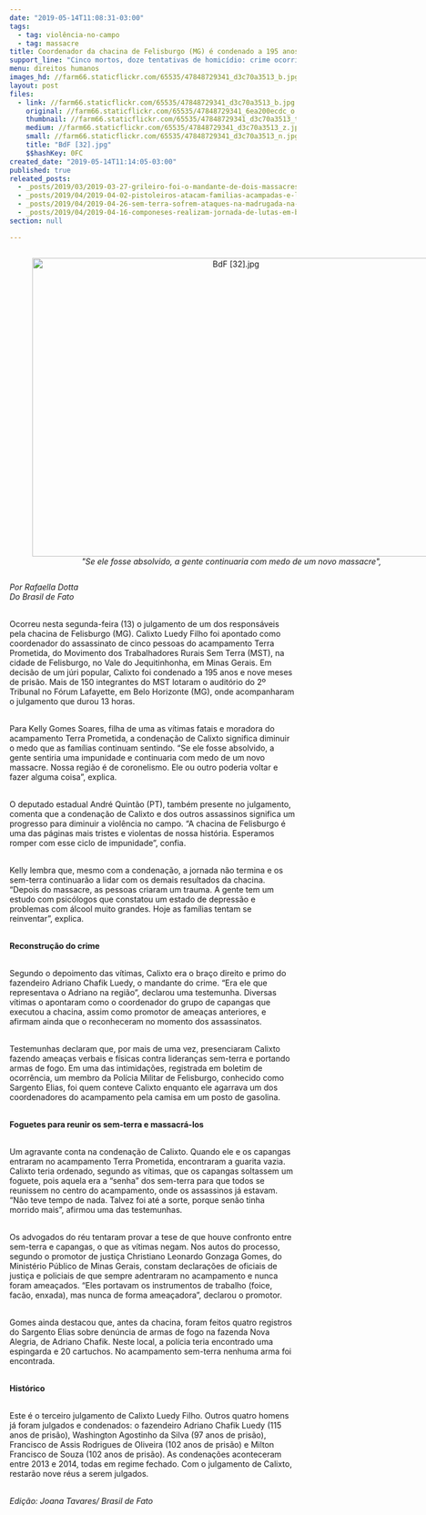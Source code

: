 ```yaml
---
date: "2019-05-14T11:08:31-03:00"
tags:
  - tag: violência-no-campo
  - tag: massacre
title: Coordenador da chacina de Felisburgo (MG) é condenado a 195 anos de prisão
support_line: "Cinco mortos, doze tentativas de homicídio: crime ocorrido em acampamento do MST em 2004 foi julgado 15 anos depois"
menu: direitos humanos
images_hd: //farm66.staticflickr.com/65535/47848729341_d3c70a3513_b.jpg
layout: post
files:
  - link: //farm66.staticflickr.com/65535/47848729341_d3c70a3513_b.jpg
    original: //farm66.staticflickr.com/65535/47848729341_6ea200ecdc_o.jpg
    thumbnail: //farm66.staticflickr.com/65535/47848729341_d3c70a3513_t.jpg
    medium: //farm66.staticflickr.com/65535/47848729341_d3c70a3513_z.jpg
    small: //farm66.staticflickr.com/65535/47848729341_d3c70a3513_n.jpg
    title: "BdF [32].jpg"
    $$hashKey: 0FC
created_date: "2019-05-14T11:14:05-03:00"
published: true
releated_posts:
  - _posts/2019/03/2019-03-27-grileiro-foi-o-mandante-de-dois-massacres-na-regiao-de-tucurui-pa-que-vitimaram-seis-pessoas.md
  - _posts/2019/04/2019-04-02-pistoleiros-atacam-familias-acampadas-e-lideranca-e-assassinada-no-amazonas.md
  - _posts/2019/04/2019-04-26-sem-terra-sofrem-ataques-na-madrugada-na-chapada-diamantina.md
  - _posts/2019/04/2019-04-16-componeses-realizam-jornada-de-lutas-em-belem-no-para.md
section: null

---
```

<div style="text-align:center">
<figure class="image" style="display:inline-block"><img alt="BdF [32].jpg" height="525" src="//farm66.staticflickr.com/65535/47848729341_d3c70a3513_b.jpg" width="700" />
<figcaption><em>&quot;Se ele fosse absolvido, a gente continuaria com medo de um novo massacre&quot;,</em></figcaption>
</figure>
</div>

<p><em>Por Rafaella Dotta<br />
Do Brasil de Fato</em><br />
&nbsp;</p>

<p>Ocorreu nesta segunda-feira (13) o julgamento de um dos respons&aacute;veis pela chacina de Felisburgo (MG). Calixto Luedy Filho foi apontado como coordenador do assassinato de cinco pessoas do acampamento Terra Prometida, do Movimento dos Trabalhadores Rurais Sem Terra (MST), na cidade de Felisburgo, no Vale do Jequitinhonha, em Minas Gerais. Em decis&atilde;o de um j&uacute;ri popular, Calixto foi condenado a 195 anos e nove meses de pris&atilde;o. Mais de 150 integrantes do MST lotaram o audit&oacute;rio do 2&ordm; Tribunal no F&oacute;rum Lafayette, em Belo Horizonte (MG), onde acompanharam o julgamento que durou 13 horas.<br />
&nbsp;</p>

<p>Para Kelly Gomes Soares, filha de uma as v&iacute;timas fatais e moradora do acampamento Terra Prometida, a condena&ccedil;&atilde;o de Calixto significa diminuir o medo que as fam&iacute;lias continuam sentindo. &ldquo;Se ele fosse absolvido, a gente sentiria uma impunidade e continuaria com medo de um novo massacre. Nossa regi&atilde;o &eacute; de coronelismo. Ele ou outro poderia voltar e fazer alguma coisa&rdquo;, explica.<br />
&nbsp;</p>

<p>O deputado estadual Andr&eacute; Quint&atilde;o (PT), tamb&eacute;m presente no julgamento, comenta que a condena&ccedil;&atilde;o de Calixto e dos outros assassinos significa um progresso para diminuir a viol&ecirc;ncia no campo. &ldquo;A chacina de Felisburgo &eacute; uma das p&aacute;ginas mais tristes e violentas de nossa hist&oacute;ria. Esperamos romper com esse ciclo de impunidade&rdquo;, confia.<br />
&nbsp;</p>

<p>Kelly lembra que, mesmo com a condena&ccedil;&atilde;o, a jornada n&atilde;o termina e os sem-terra continuar&atilde;o a lidar com os demais resultados da chacina. &ldquo;Depois do massacre, as pessoas criaram um trauma. A gente tem um estudo com psic&oacute;logos que constatou um estado de depress&atilde;o e problemas com &aacute;lcool muito grandes. Hoje as fam&iacute;lias tentam se reinventar&rdquo;, explica.<br />
&nbsp;</p>

<p><strong>Reconstru&ccedil;&atilde;o do crime</strong><br />
&nbsp;</p>

<p>Segundo o depoimento das v&iacute;timas, Calixto era o bra&ccedil;o direito e primo do fazendeiro Adriano Chafik Luedy, o mandante do crime. &ldquo;Era ele que representava o Adriano na regi&atilde;o&rdquo;, declarou uma testemunha. Diversas v&iacute;timas o apontaram como o coordenador do grupo de capangas que executou a chacina, assim como promotor de amea&ccedil;as anteriores, e afirmam ainda que o reconheceram no momento dos assassinatos.<br />
&nbsp;</p>

<p>Testemunhas declaram que, por mais de uma vez, presenciaram Calixto fazendo amea&ccedil;as verbais e f&iacute;sicas contra lideran&ccedil;as sem-terra e portando armas de fogo. Em uma das intimida&ccedil;&otilde;es, registrada em boletim de ocorr&ecirc;ncia, um membro da Pol&iacute;cia Militar de Felisburgo, conhecido como Sargento Elias, foi quem conteve Calixto enquanto ele agarrava um dos coordenadores do acampamento pela camisa em um posto de gasolina.<br />
&nbsp;</p>

<p><strong>Foguetes para reunir os sem-terra e massacr&aacute;-los</strong><br />
&nbsp;</p>

<p>Um agravante conta na condena&ccedil;&atilde;o de Calixto. Quando ele e os capangas entraram no acampamento Terra Prometida, encontraram a guarita vazia. Calixto teria ordenado, segundo as v&iacute;timas, que os capangas soltassem um foguete, pois aquela era a &ldquo;senha&rdquo; dos sem-terra para que todos se reunissem no centro do acampamento, onde os assassinos j&aacute; estavam. &ldquo;N&atilde;o teve tempo de nada. Talvez foi at&eacute; a sorte, porque sen&atilde;o tinha morrido mais&rdquo;, afirmou uma das testemunhas.<br />
&nbsp;</p>

<p>Os advogados do r&eacute;u tentaram provar a tese de que houve confronto entre sem-terra e capangas, o que as v&iacute;timas negam. Nos autos do processo, segundo o promotor de justi&ccedil;a Christiano Leonardo Gonzaga Gomes, do Minist&eacute;rio P&uacute;blico de Minas Gerais, constam declara&ccedil;&otilde;es de oficiais de justi&ccedil;a e policiais de que sempre adentraram no acampamento e nunca foram amea&ccedil;ados. &ldquo;Eles portavam os instrumentos de trabalho (foice, fac&atilde;o, enxada), mas nunca de forma amea&ccedil;adora&rdquo;, declarou o promotor.<br />
&nbsp;</p>

<p>Gomes ainda destacou que, antes da chacina, foram feitos quatro registros do Sargento Elias sobre den&uacute;ncia de armas de fogo na fazenda Nova Alegria, de Adriano Chafik. Neste local, a pol&iacute;cia teria encontrado uma espingarda e 20 cartuchos. No acampamento sem-terra nenhuma arma foi encontrada.<br />
&nbsp;</p>

<p><strong>Hist&oacute;rico</strong><br />
&nbsp;</p>

<p>Este &eacute; o terceiro julgamento de Calixto Luedy Filho. Outros quatro homens j&aacute; foram julgados e condenados: o fazendeiro Adriano Chafik Luedy (115 anos de pris&atilde;o), Washington Agostinho da Silva (97 anos de pris&atilde;o), Francisco de Assis Rodrigues de Oliveira (102 anos de pris&atilde;o) e Milton Francisco de Souza (102 anos de pris&atilde;o). As condena&ccedil;&otilde;es aconteceram entre 2013 e 2014, todas em regime fechado. Com o julgamento de Calixto, restar&atilde;o nove r&eacute;us a serem julgados.<br />
&nbsp;</p>

<p><em>Edi&ccedil;&atilde;o: Joana Tavares/ Brasil de Fato</em></p>
